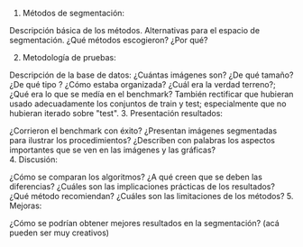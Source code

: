 1. Métodos de segmentación: 
 
 Descripción básica de los métodos. Alternativas para el espacio de segmentación. ¿Qué métodos escogieron? ¿Por qué?
 
2. Metodología de pruebas: 

 Descripción de la base de datos: ¿Cuántas imágenes son? ¿De qué tamaño? ¿De qué tipo ? ¿Cómo estaba organizada? ¿Cuál era la verdad terreno?; ¿Qué era lo que se medía en el benchmark? También rectificar que hubieran usado adecuadamente los conjuntos de train y test; especialmente que no hubieran iterado sobre "test".
3. Presentación resultados: 
 
 ¿Corrieron el benchmark con éxito? ¿Presentan imágenes segmentadas para ilustrar los procedimientos? ¿Describen con palabras los aspectos importantes que se ven en las imágenes y las gráficas?  
4. Discusión: 
 
 ¿Cómo se comparan los algoritmos? ¿A qué creen que se deben las diferencias? ¿Cuáles son las implicaciones prácticas de los resultados? ¿Qué método recomiendan? ¿Cuáles son las limitaciones de los métodos?
5. Mejoras: 

 ¿Cómo se podrían obtener mejores resultados en la segmentación? (acá pueden ser muy creativos)
